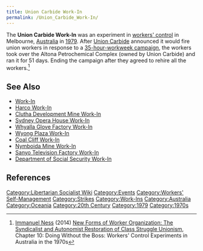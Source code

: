 ```yaml
---
title: Union Carbide Work-In
permalink: /Union_Carbide_Work-In/
---
```


The **Union Carbide Work-In** was an experiment in [workers'
control](Workers'_Self-Management.md "wikilink") in Melbourne,
[Australia](Australia.md "wikilink") in
[1979](Timeline_of_Libertarian_Socialism_in_Oceania.md "wikilink"). After
[Union Carbide](Union_Carbide.md "wikilink") announced it would fire union
workers in response to a [35-hour-workweek
campaign](Shorter-Time_Movement.md "wikilink"), the workers took over the
Altona Petrochemical Complex (owned by Union Carbide) and ran it for 51
days. Ending the campaign after they agreed to rehire all the
workers.[^1]

## See Also

- [Work-In](Work-In.md "wikilink")
- [Harco Work-In](Harco_Work-In.md "wikilink")
- [Clutha Development Mine
  Work-In](Clutha_Development_Mine_Work-In.md "wikilink")
- [Sydney Opera House Work-In](Sydney_Opera_House_Work-In.md "wikilink")
- [Whyalla Glove Factory
  Work-In](Whyalla_Glove_Factory_Work-In.md "wikilink")
- [Wyong Plaza Work-In](Wyong_Plaza_Work-In.md "wikilink")
- [Coal Cliff Work-In](Coal_Cliff_Work-In.md "wikilink")
- [Nymboida Mine Work-In](Nymboida_Mine_Work-In.md "wikilink")
- [Sanyo Television Factory
  Work-In](Sanyo_Television_Factory_Work-In.md "wikilink")
- [Department of Social Security
  Work-In](Department_of_Social_Security_Work-In.md "wikilink")

## References

<references />

[Category:Libertarian Socialist
Wiki](Category:Libertarian_Socialist_Wiki.md "wikilink")
[Category:Events](Category:Events.md "wikilink") [Category:Workers'
Self-Management](Category:Workers'_Self-Management.md "wikilink")
[Category:Strikes](Category:Strikes.md "wikilink")
[Category:Work-Ins](Category:Work-Ins.md "wikilink")
[Category:Australia](Category:Australia.md "wikilink")
[Category:Oceania](Category:Oceania.md "wikilink") [Category:20th
Century](Category:20th_Century.md "wikilink")
[Category:1979](Category:1979.md "wikilink")
[Category:1970s](Category:1970s.md "wikilink")

[^1]: [Immanuel Ness](Immanuel_Ness.md "wikilink") (2014) [New Forms of
    Worker Organization: The Syndicalist and Autonomist Restoration of
    Class Struggle
    Unionism](New_Forms_of_Worker_Organization:_The_Syndicalist_and_Autonomist_Restoration_of_Class_Struggle_Unionism.md "wikilink"),
    Chapter 10: Doing Without the Boss: Workers' Control Experiments in
    Australia in the 1970s